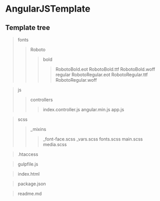 # AngularJSTemplate
## Template tree

> fonts
>> Roboto
>>> bold
>>>> RobotoBold.eot
>>>> RobotoBold.ttf
>>>> RobotoBold.woff
>>> regular
>>>> RobotoRegular.eot
>>>> RobotoRegular.ttf
>>>> RobotoRegular.woff

> js
>> controllers
>>> index.controller.js
>> angular.min.js
>> app.js

> scss
>> _mixins
>>> _font-face.scss
>> _vars.scss
>> fonts.scss
>> main.scss
>> media.scss

> .htaccess

> gulpfile.js

> index.html

> package.json

> readme.md